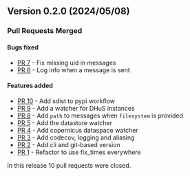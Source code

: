 ## Version 0.2.0 (2024/05/08)


### Pull Requests Merged

#### Bugs fixed

* [PR 7](https://github.com/pytroll/pytroll-watchers/pull/7) - Fix missing uid in messages
* [PR 6](https://github.com/pytroll/pytroll-watchers/pull/6) - Log info when a message is sent

#### Features added

* [PR 10](https://github.com/pytroll/pytroll-watchers/pull/10) - Add sdist to pypi workflow
* [PR 9](https://github.com/pytroll/pytroll-watchers/pull/9) - Add a watcher for DHuS instances
* [PR 8](https://github.com/pytroll/pytroll-watchers/pull/8) - Add `path` to messages when `filesystem` is provided
* [PR 5](https://github.com/pytroll/pytroll-watchers/pull/5) - Add the datastore watcher
* [PR 4](https://github.com/pytroll/pytroll-watchers/pull/4) - Add copernicus dataspace watcher
* [PR 3](https://github.com/pytroll/pytroll-watchers/pull/3) - Add codecov, logging and aliasing
* [PR 2](https://github.com/pytroll/pytroll-watchers/pull/2) - Add cli and git-based version
* [PR 1](https://github.com/pytroll/pytroll-watchers/pull/1) - Refactor to use fix_times everywhere

In this release 10 pull requests were closed.
